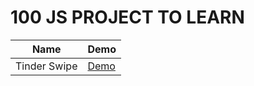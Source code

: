 # 100 JS PROJECT TO LEARN

|Name|Demo|
|---|---|
|Tinder Swipe|[Demo](https://pancratzia-tinderswipe.netlify.app)|